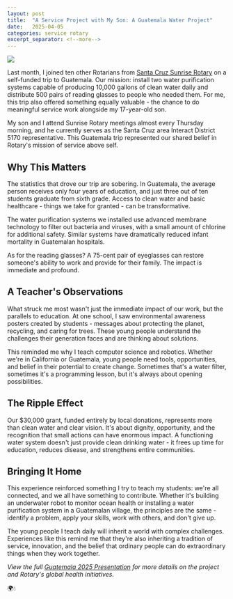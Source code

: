```yaml
---
layout: post
title:  "A Service Project with My Son: A Guatemala Water Project"
date:   2025-04-05
categories: service rotary
excerpt_separator: <!--more-->
---
```

<img src="https://porttack.com/docs/assets/images/guatemala_poster.png">

Last month, I joined ten other Rotarians from [Santa Cruz Sunrise Rotary](https://portal.clubrunner.ca/2276) on a self-funded trip to Guatemala. Our mission: install two water purification systems capable of producing 10,000 gallons of clean water daily and distribute 500 pairs of reading glasses to people who needed them. For me, this trip also offered something equally valuable - the chance to do meaningful service work alongside my 17-year-old son.

<!--more-->

My son and I attend Sunrise Rotary meetings almost every Thursday morning, and he currently serves as the Santa Cruz area Interact District 5170 representative. This Guatemala trip represented our shared belief in Rotary's mission of service above self.

## Why This Matters

The statistics that drove our trip are sobering. In Guatemala, the average person receives only four years of education, and just three out of ten students graduate from sixth grade. Access to clean water and basic healthcare - things we take for granted - can be transformative.

The water purification systems we installed use advanced membrane technology to filter out bacteria and viruses, with a small amount of chlorine for additional safety. Similar systems have dramatically reduced infant mortality in Guatemalan hospitals.

As for the reading glasses? A 75-cent pair of eyeglasses can restore someone's ability to work and provide for their family. The impact is immediate and profound.

## A Teacher's Observations

What struck me most wasn't just the immediate impact of our work, but the parallels to education. At one school, I saw environmental awareness posters created by students - messages about protecting the planet, recycling, and caring for trees. These young people understand the challenges their generation faces and are thinking about solutions.

This reminded me why I teach computer science and robotics. Whether we're in California or Guatemala, young people need tools, opportunities, and belief in their potential to create change. Sometimes that's a water filter, sometimes it's a programming lesson, but it's always about opening possibilities.

## The Ripple Effect

Our $30,000 grant, funded entirely by local donations, represents more than clean water and clear vision. It's about dignity, opportunity, and the recognition that small actions can have enormous impact. A functioning water system doesn't just provide clean drinking water - it frees up time for education, reduces disease, and strengthens entire communities.

## Bringing It Home

This experience reinforced something I try to teach my students: we're all connected, and we all have something to contribute. Whether it's building an underwater robot to monitor ocean health or installing a water purification system in a Guatemalan village, the principles are the same - identify a problem, apply your skills, work with others, and don't give up.

The young people I teach daily will inherit a world with complex challenges. Experiences like this remind me that they're also inheriting a tradition of service, innovation, and the belief that ordinary people can do extraordinary things when they work together.

*View the full [Guatemala 2025 Presentation](https://docs.google.com/presentation/d/1lDz4XiRvGh2GLMPMPwx0JUFJKESKDOkjRwV5HbFbVQQ/edit?usp=sharing) for more details on the project and Rotary's global health initiatives.*

🌍💧